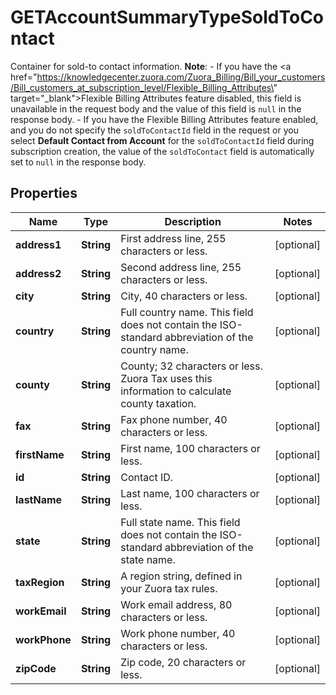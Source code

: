 

# GETAccountSummaryTypeSoldToContact

Container for sold-to contact information.  **Note**:    - If you have the <a href=\"https://knowledgecenter.zuora.com/Zuora_Billing/Bill_your_customers/Bill_customers_at_subscription_level/Flexible_Billing_Attributes\" target=\"_blank\">Flexible Billing Attributes</a> feature disabled, this field is unavailable in the request body and the value of this field is `null` in the response body.    - If you have the Flexible Billing Attributes feature enabled, and you do not specify the `soldToContactId` field in the request or you select **Default Contact from Account** for the `soldToContactId` field during subscription creation, the value of the `soldToContact` field is automatically set to `null` in the response body. 

## Properties

| Name | Type | Description | Notes |
|------------ | ------------- | ------------- | -------------|
|**address1** | **String** | First address line, 255 characters or less.  |  [optional] |
|**address2** | **String** | Second address line, 255 characters or less.  |  [optional] |
|**city** | **String** | City, 40 characters or less.  |  [optional] |
|**country** | **String** | Full country name. This field does not contain the ISO-standard abbreviation of the country name.  |  [optional] |
|**county** | **String** | County; 32 characters or less. Zuora Tax uses this information to calculate county taxation.           |  [optional] |
|**fax** | **String** | Fax phone number, 40 characters or less.  |  [optional] |
|**firstName** | **String** | First name, 100 characters or less.  |  [optional] |
|**id** | **String** | Contact ID.  |  [optional] |
|**lastName** | **String** | Last name, 100 characters or less.  |  [optional] |
|**state** | **String** | Full state name. This field does not contain the ISO-standard abbreviation of the state name.  |  [optional] |
|**taxRegion** | **String** | A region string, defined in your Zuora tax rules.  |  [optional] |
|**workEmail** | **String** | Work email address, 80 characters or less.  |  [optional] |
|**workPhone** | **String** | Work phone number, 40 characters or less.  |  [optional] |
|**zipCode** | **String** | Zip code, 20 characters or less.  |  [optional] |



